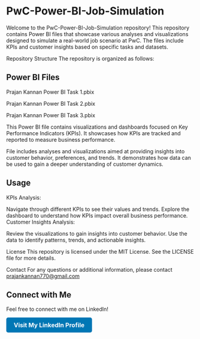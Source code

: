 # PwC-Power-BI-Job-Simulation

Welcome to the PwC-Power-BI-Job-Simulation repository! This repository contains Power BI files that showcase various analyses and visualizations designed to simulate a real-world job scenario at PwC. The files include KPIs and customer insights based on specific tasks and datasets.

Repository Structure
The repository is organized as follows:

## Power BI Files

Prajan Kannan Power BI Task 1.pbix

Prajan Kannan Power BI Task 2.pbix

Prajan Kannan Power BI Task 3.pbix

This Power BI file contains visualizations and dashboards focused on Key Performance Indicators (KPIs). It showcases how KPIs are tracked and reported to measure business performance.

File includes analyses and visualizations aimed at providing insights into customer behavior, preferences, and trends. It demonstrates how data can be used to gain a deeper understanding of customer dynamics.

## Usage

KPIs Analysis:

Navigate through different KPIs to see their values and trends.
Explore the dashboard to understand how KPIs impact overall business performance.
Customer Insights Analysis:

Review the visualizations to gain insights into customer behavior.
Use the data to identify patterns, trends, and actionable insights.

License
This repository is licensed under the MIT License. See the LICENSE file for more details.

Contact
For any questions or additional information, please contact prajankannan770@gmail.com

## Connect with Me

Feel free to connect with me on LinkedIn!

<a href="https://in.linkedin.com/in/prajan-kannan" target="_blank" style="display: inline-block; padding: 10px 20px; font-size: 16px; color: #fff; background-color: #0077b5; border-radius: 5px; text-decoration: none; font-weight: bold;">Visit My LinkedIn Profile</a>
